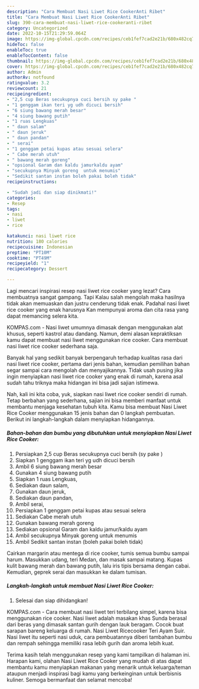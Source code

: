 ```yaml
---
description: "Cara Membuat Nasi Liwet Rice CookerAnti Ribet"
title: "Cara Membuat Nasi Liwet Rice CookerAnti Ribet"
slug: 390-cara-membuat-nasi-liwet-rice-cookeranti-ribet
category: Uncategorized
date: 2022-10-15T21:29:59.064Z
image: https://img-global.cpcdn.com/recipes/ceb1fef7cad2e21b/680x482cq70/nasi-liwet-rice-cooker-foto-resep-utama.jpg
hideToc: false
enableToc: true
enableTocContent: false
thumbnail: https://img-global.cpcdn.com/recipes/ceb1fef7cad2e21b/680x482cq70/nasi-liwet-rice-cooker-foto-resep-utama.jpg
cover: https://img-global.cpcdn.com/recipes/ceb1fef7cad2e21b/680x482cq70/nasi-liwet-rice-cooker-foto-resep-utama.jpg
author: Admin
authorAv: notfound
ratingvalue: 3.2
reviewcount: 21
recipeingredient:
- "2,5 cup Beras secukupnya cuci bersih sy pake "
- "1 genggam ikan teri yg udh dicuci bersih"
- "6 siung bawang merah besar"
- "4 siung bawang putih"
- "1 ruas Lengkuas"
- " daun salam"
- " daun jeruk"
- " daun pandan"
- " serai"
- "1 genggam petai kupas atau sesuai selera"
- " Cabe merah utuh"
- " bawang merah goreng"
- "opsional Garam dan kaldu jamurkaldu ayam"
- "secukupnya Minyak goreng  untuk menumis"
- "Sedikit santan instan boleh pakai boleh tidak"
recipeinstructions:

- "Sudah jadi dan siap dinikmati!"
categories:
- Resep
tags:
- nasi
- liwet
- rice

katakunci: nasi liwet rice 
nutrition: 180 calories
recipecuisine: Indonesian
preptime: "PT10M"
cooktime: "PT49M"
recipeyield: "1"
recipecategory: Dessert

---
```



Lagi mencari inspirasi resep nasi liwet rice cooker yang lezat? Cara membuatnya sangat gampang. Tapi Kalau salah mengolah maka hasilnya tidak akan memuaskan dan justru cenderung tidak enak. Padahal nasi liwet rice cooker yang enak harusnya Kan mempunyai aroma dan cita rasa yang dapat memancing selera kita.


KOMPAS.com - Nasi liwet umumnya dimasak dengan menggunakan alat khusus, seperti kastrol atau dandang. Namun, demi alasan kepraktiksan kamu dapat membuat nasi liwet menggunakan rice cooker. Cara membuat nasi liwet rice cooker sederhana saja.

Banyak hal yang sedikit banyak berpengaruh terhadap kualitas rasa dari nasi liwet rice cooker, pertama dari jenis bahan, kemudian pemilihan bahan segar sampai cara mengolah dan menyajikannya. Tidak usah pusing jika ingin menyiapkan nasi liwet rice cooker yang enak di rumah, karena asal sudah tahu triknya maka hidangan ini bisa jadi sajian istimewa.


Nah, kali ini kita coba, yuk, siapkan nasi liwet rice cooker sendiri di rumah. Tetap berbahan yang sederhana, sajian ini bisa memberi manfaat untuk membantu menjaga kesehatan tubuh kita. Kamu bisa membuat Nasi Liwet Rice Cooker menggunakan 15 jenis bahan dan 0 langkah pembuatan. Berikut ini langkah-langkah dalam menyiapkan hidangannya.

<!--inarticleads1-->

##### Bahan-bahan dan bumbu yang dibutuhkan untuk menyiapkan Nasi Liwet Rice Cooker:

1. Persiapkan 2,5 cup Beras secukupnya cuci bersih (sy pake )
1. Siapkan 1 genggam ikan teri yg udh dicuci bersih
1. Ambil 6 siung bawang merah besar
1. Gunakan 4 siung bawang putih
1. Siapkan 1 ruas Lengkuas,
1. Sediakan  daun salam,
1. Gunakan  daun jeruk,
1. Sediakan  daun pandan,
1. Ambil  serai,
1. Persiapkan 1 genggam petai kupas atau sesuai selera
1. Sediakan  Cabe merah utuh
1. Gunakan  bawang merah goreng
1. Sediakan opsional Garam dan kaldu jamur/kaldu ayam
1. Ambil secukupnya Minyak goreng  untuk menumis
1. Ambil Sedikit santan instan (boleh pakai boleh tidak)


Cairkan margarin atau mentega di rice cooker, tumis semua bumbu sampai harum. Masukkan udang, teri Medan, dan masak sampai matang. Kupas kulit bawang merah dan bawang putih, lalu iris tipis bersama dengan cabai. Kemudian, geprek serai dan masukkan ke dalam tumisan. 

<!--inarticleads2-->

##### Langkah-langkah untuk membuat Nasi Liwet Rice Cooker:


1. Selesai dan siap dihidangkan!

KOMPAS.com - Cara membuat nasi liwet teri terbilang simpel, karena bisa menggunakan rice cooker. Nasi liwet adalah masakan khas Sunda berasal dari beras yang dimasak santan gurih dengan lauk beragam. Cocok buat sarapan bareng keluarga di rumah. Nasi Liwet Ricecooker Teri Ayam Suir. Nasi liwet itu seperti nasi uduk, cara pembuatannya diberi tambahan bumbu dan rempah sehingga memiliki rasa lebih gurih dan aroma lebih kuat. 

Terima kasih telah menggunakan resep yang kami tampilkan di halaman ini. Harapan kami, olahan Nasi Liwet Rice Cooker yang mudah di atas dapat membantu kamu menyiapkan makanan yang menarik untuk keluarga/teman ataupun menjadi inspirasi bagi kamu yang berkeinginan untuk berbisnis kuliner. Semoga bermanfaat dan selamat mencoba!
